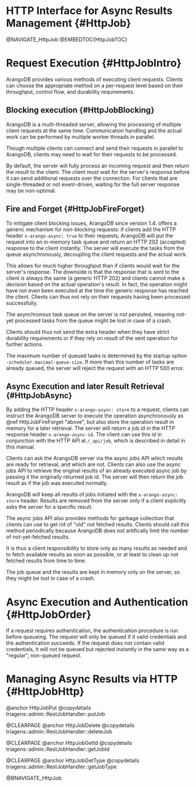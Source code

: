 HTTP Interface for Async Results Management {#HttpJob}
======================================================

@NAVIGATE_HttpJob
@EMBEDTOC{HttpJobTOC}

Request Execution {#HttpJobIntro}
=================================

ArangoDB provides various methods of executing client requests. Clients can choose the appropriate method on a per-request level based on their throughput, control flow, and durability requirements.

Blocking execution {#HttpJobBlocking}
-------------------------------------

ArangoDB is a multi-threaded server, allowing the processing of multiple client 
requests at the same time. Communication handling and the actual work can be performed
by multiple worker threads in parallel.

Though multiple clients can connect and send their requests in parallel to ArangoDB,
clients may need to wait for their requests to be processed.

By default, the server will fully process an incoming request and then return the
result to the client. The client must wait for the server's response before it can
send additional requests over the connection. For clients that are single-threaded
or not event-driven, waiting for the full server response may be non-optimal.

Fire and Forget {#HttpJobFireForget}
------------------------------------

To mitigate client blocking issues, ArangoDB since version 1.4. offers a generic mechanism 
for non-blocking requests: if clients add the HTTP header `x-arango-async: true` to their
requests, ArangoDB will put the request into an in-memory task queue and return an HTTP 202
(accepted) response to the client instantly. The server will execute the tasks from
the queue asynchronously, decoupling the client requests and the actual work.

This allows for much higher throughput than if clients would wait for the server's
response. The downside is that the response that is sent to the client is always the
same (a generic HTTP 202) and clients cannot make a decision based on the actual
operation's result. In fact, the operation might have not even been executed at the
time the generic response has reached the client. Clients can thus not rely on their
requests having been processed successfully.

The asynchronous task queue on the server is not persisted, meaning not-yet processed
tasks from the queue might be lost in case of a crash.

Clients should thus not send the extra header when they have strict durability 
requirements or if they rely on result of the sent operation for further actions.

The maximum number of queued tasks is determined by the startup option 
`-scheduler.maximal-queue-size`. If more than this number of tasks are already queued,
the server will reject the request with an HTTP 500 error.

Async Execution and later Result Retrieval {#HttpJobAsync}
----------------------------------------------------------

By adding the HTTP header `x-arango-async: store` to a request, clients can instruct
the ArangoDB server to execute the operation asynchronously as @ref HttpJobFireForget
"above", but also store the operation result in memory for a later retrieval. The
server will return a job id in the HTTP response header `x-arango-async-id`. The client
can use this id in conjunction with the HTTP API at `/_api/job`, which is described in
detail in this manual.

Clients can ask the ArangoDB server via the async jobs API which results are
ready for retrieval, and which are not. Clients can also use the async jobs API to
retrieve the original results of an already executed async job by passing it the
originally returned job id. The server will then return the job result as if the job was 
executed normally.

ArangoDB will keep all results of jobs initiated with the `x-arango-async: store` 
header. Results are removed from the server only if a client explicitly asks the
server for a specific result.

The async jobs API also provides methods for garbage collection that clients can
use to get rid of "old" not fetched results. Clients should call this method periodically
because ArangoDB does not artifically limit the number of not-yet-fetched results.

It is thus a client responsibility to store only as many results as needed and to fetch 
available results as soon as possible, or at least to clean up not fetched results
from time to time.

The job queue and the results are kept in memory only on the server, so they might be
lost in case of a crash.

Async Execution and Authentication {#HttpJobOrder}
==================================================

If a request requires authentication, the authentication procedure is run before 
queueing. The request will only be queued if it valid credentials and the authentication 
succeeds. If the request does not contain valid credentials, it will not be queued but
rejected instantly in the same way as a "regular", non-queued request.

Managing Async Results via HTTP {#HttpJobHttp}
==============================================

@anchor HttpJobPut
@copydetails triagens::admin::RestJobHandler::putJob

@CLEARPAGE
@anchor HttpJobDelete
@copydetails triagens::admin::RestJobHandler::deleteJob

@CLEARPAGE
@anchor HttpJobGetId
@copydetails triagens::admin::RestJobHandler::getJobId

@CLEARPAGE
@anchor HttpJobGetType
@copydetails triagens::admin::RestJobHandler::getJobType

@BNAVIGATE_HttpJob
